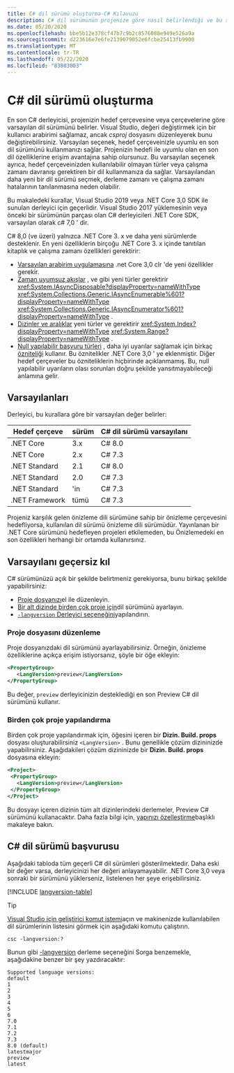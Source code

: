 ```yaml
---
title: C# dil sürümü oluşturma-C# Kılavuzu
description: C# dil sürümünün projenize göre nasıl belirlendiği ve bu seçimin arkasındaki nedenler hakkında bilgi edinin. Varsayılanı el ile nasıl geçersiz kılacağınızı öğrenin.
ms.date: 05/20/2020
ms.openlocfilehash: bbe5b12e378cf47b7c9b2c8576088e949e526a9a
ms.sourcegitcommit: d223616e7e6fe2139079052e6fcbe25413fb9900
ms.translationtype: MT
ms.contentlocale: tr-TR
ms.lasthandoff: 05/22/2020
ms.locfileid: "83803003"
---
```

# <a name="c-language-versioning"></a>C# dil sürümü oluşturma

En son C# derleyicisi, projenizin hedef çerçevesine veya çerçevelerine göre varsayılan dil sürümünü belirler. Visual Studio, değeri değiştirmek için bir kullanıcı arabirimi sağlamaz, ancak *csproj* dosyasını düzenleyerek bunu değiştirebilirsiniz. Varsayılan seçenek, hedef çerçeveinizle uyumlu en son dil sürümünü kullanmanızı sağlar. Projenizin hedefi ile uyumlu olan en son dil özelliklerine erişim avantajına sahip olursunuz. Bu varsayılan seçenek ayrıca, hedef çerçeveinizden kullanılabilir olmayan türler veya çalışma zamanı davranışı gerektiren bir dil kullanmanıza da sağlar. Varsayılandan daha yeni bir dil sürümü seçmek, derleme zamanı ve çalışma zamanı hatalarının tanılanmasına neden olabilir.

Bu makaledeki kurallar, Visual Studio 2019 veya .NET Core 3,0 SDK ile sunulan derleyici için geçerlidir. Visual Studio 2017 yüklemesinin veya önceki bir sürümünün parçası olan C# derleyicileri .NET Core SDK, varsayılan olarak c# 7,0 ' dir.

C# 8,0 (ve üzeri) yalnızca .NET Core 3. x ve daha yeni sürümlerde desteklenir. En yeni özelliklerin birçoğu .NET Core 3. x içinde tanıtılan kitaplık ve çalışma zamanı özellikleri gerektirir:

- [Varsayılan arabirim uygulamasına](../whats-new/csharp-8.md#default-interface-methods) .net Core 3,0 clr 'de yeni özellikler gerekir.
- [Zaman uyumsuz akışlar](../whats-new/csharp-8.md#asynchronous-streams) , ve gibi yeni türler gerektirir <xref:System.IAsyncDisposable?displayProperty=nameWithType> <xref:System.Collections.Generic.IAsyncEnumerable%601?displayProperty=nameWithType> <xref:System.Collections.Generic.IAsyncEnumerator%601?displayProperty=nameWithType> .
- [Dizinler ve aralıklar](../whats-new/csharp-8.md#indices-and-ranges) yeni türler ve gerektirir <xref:System.Index?displayProperty=nameWithType> <xref:System.Range?displayProperty=nameWithType> .
- [Null yapılabilir başvuru türleri](../whats-new/csharp-8.md#nullable-reference-types) , daha iyi uyarılar sağlamak için birkaç [özniteliği](attributes/nullable-analysis.md) kullanır. Bu öznitelikler .NET Core 3,0 ' ye eklenmiştir. Diğer hedef çerçeveler bu özniteliklerin hiçbirinde açıklanmamış. Bu, null yapılabilir uyarıların olası sorunları doğru şekilde yansıtmayabileceği anlamına gelir.

## <a name="defaults"></a>Varsayılanları

Derleyici, bu kurallara göre bir varsayılan değer belirler:

| Hedef çerçeve | sürüm | C# dil sürümü varsayılanı |
|------------------|---------|-----------------------------|
| .NET Core        | 3.x     | C# 8.0                      |
| .NET Core        | 2.x     | C# 7.3                      |
| .NET Standard    | 2.1     | C# 8.0                      |
| .NET Standard    | 2.0     | C# 7.3                      |
| .NET Standard    | 'in     | C# 7.3                      |
| .NET Framework   | tümü     | C# 7.3                      |

Projeniz karşılık gelen önizleme dili sürümüne sahip bir önizleme çerçevesini hedefliyorsa, kullanılan dil sürümü önizleme dili sürümüdür. Yayınlanan bir .NET Core sürümünü hedefleyen projeleri etkilemeden, bu Önizlemedeki en son özellikleri herhangi bir ortamda kullanırsınız.

## <a name="override-a-default"></a>Varsayılanı geçersiz kıl

C# sürümünüzü açık bir şekilde belirtmeniz gerekiyorsa, bunu birkaç şekilde yapabilirsiniz:

- [Proje dosyanızı](#edit-the-project-file)el ile düzenleyin.
- [Bir alt dizinde birden çok proje için](#configure-multiple-projects)dil sürümünü ayarlayın.
- [ `-langversion` Derleyici seçeneğini](compiler-options/langversion-compiler-option.md)yapılandırın.

### <a name="edit-the-project-file"></a>Proje dosyasını düzenleme

Proje dosyanızdaki dil sürümünü ayarlayabilirsiniz. Örneğin, önizleme özelliklerine açıkça erişim istiyorsanız, şöyle bir öğe ekleyin:

```xml
<PropertyGroup>
   <LangVersion>preview</LangVersion>
</PropertyGroup>
```

Bu değer, `preview` derleyicinizin desteklediği en son Preview C# dil sürümünü kullanır.

### <a name="configure-multiple-projects"></a>Birden çok proje yapılandırma

Birden çok proje yapılandırmak için, öğesini içeren bir **Dizin. Build. props** dosyası oluşturabilirsiniz `<LangVersion>` . Bunu genellikle çözüm dizininizde yapabilirsiniz. Aşağıdakileri çözüm dizininizde bir **Dizin. Build. props** dosyasına ekleyin:

```xml
<Project>
 <PropertyGroup>
   <LangVersion>preview</LangVersion>
 </PropertyGroup>
</Project>
```

Bu dosyayı içeren dizinin tüm alt dizinlerindeki derlemeler, Preview C# sürümünü kullanacaktır. Daha fazla bilgi için, [yapınızı özelleştirme](/visualstudio/msbuild/customize-your-build)başlıklı makaleye bakın.

## <a name="c-language-version-reference"></a>C# dil sürümü başvurusu

Aşağıdaki tabloda tüm geçerli C# dil sürümleri gösterilmektedir. Daha eski bir değer varsa, derleyicinizi her değeri anlayamayabilir. .NET Core 3,0 veya sonraki bir sürümünü yüklerseniz, listelenen her şeye erişebilirsiniz.

[!INCLUDE [langversion-table](includes/langversion-table.md)]

> [!TIP]
> [Visual Studio için geliştirici komut istemi](../../framework/tools/developer-command-prompt-for-vs.md)açın ve makinenizde kullanılabilen dil sürümlerinin listesini görmek için aşağıdaki komutu çalıştırın.
>
> ```CMD
> csc -langversion:?
> ```
>
> Bunun gibi [-langversion](compiler-options/langversion-compiler-option.md) derleme seçeneğini Sorga benzemekle, aşağıdakine benzer bir şey yazdıracaktır:
>
> ```CMD
> Supported language versions:
> default
> 1
> 2
> 3
> 4
> 5
> 6
> 7.0
> 7.1
> 7.2
> 7.3
> 8.0 (default)
> latestmajor
> preview
> latest
> ```
